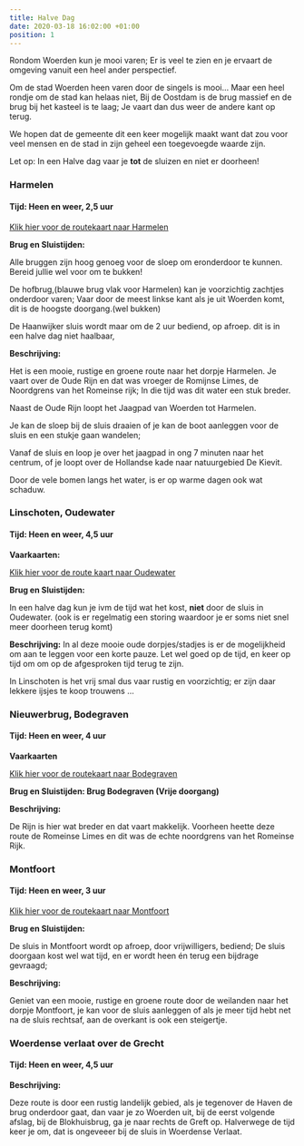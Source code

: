 ```yaml
---
title: Halve Dag
date: 2020-03-18 16:02:00 +01:00
position: 1
---
```


Rondom Woerden kun je mooi varen;  Er is veel te zien en je ervaart de omgeving vanuit een heel ander perspectief.

Om de stad Woerden heen varen door de singels is mooi...
Maar een heel rondje om de stad kan helaas niet, 
Bij de Oostdam is de brug massief en de brug bij het kasteel is te laag; Je vaart dan dus weer de andere kant op terug.

We hopen dat de gemeente dit een keer mogelijk maakt want dat zou voor veel mensen en de stad in zijn geheel een toegevoegde waarde zijn.

Let op:  In een Halve dag vaar je **tot** de sluizen en niet er doorheen! 


### Harmelen
#### Tijd: Heen en weer, 2,5 uur

[Klik hier voor de routekaart naar Harmelen](/uploads/route%20harmelen.pdf)

**Brug en Sluistijden:**

Alle bruggen zijn hoog genoeg voor de sloep om eronderdoor te kunnen. Bereid jullie wel voor om te bukken! 

De hofbrug,(blauwe brug vlak voor Harmelen) kan je voorzichtig zachtjes onderdoor varen;  Vaar door de meest linkse kant als je uit Woerden komt, dit is de hoogste doorgang.(wel bukken)

De Haanwijker sluis wordt maar om de 2 uur bediend, op afroep.
dit is in een halve dag niet haalbaar,

**Beschrijving:**

Het is een mooie, rustige en groene route naar het dorpje Harmelen. Je vaart over de Oude Rijn en dat was vroeger de Romijnse Limes, de Noordgrens van het Romeinse rijk; In die tijd was dit water een stuk breder.

Naast de Oude Rijn loopt het Jaagpad van Woerden tot Harmelen.

Je kan de sloep bij de sluis draaien of je kan de boot aanleggen voor de sluis en een stukje gaan wandelen;

Vanaf de sluis en loop je over het jaagpad in ong 7 minuten naar het centrum, of je loopt over de Hollandse kade naar natuurgebied De Kievit.

Door de vele bomen langs het water, is er op warme dagen ook wat schaduw.


### Linschoten, Oudewater
#### Tijd: Heen en weer, 4,5 uur

**Vaarkaarten:**

[Klik hier voor de route kaart naar Oudewater](/uploads/route%20Oudewater%20De%20Scheepsjongens.pdf)

**Brug en Sluistijden:**

In een halve dag kun je ivm de tijd wat het kost, **niet** door de sluis in Oudewater. (ook is er regelmatig een storing waardoor je er soms niet snel meer doorheen terug komt)


**Beschrijving:**
In al deze mooie oude dorpjes/stadjes is er de mogelijkheid om aan te leggen voor een korte pauze. Let wel goed op de tijd, en keer op tijd om om op de afgesproken tijd terug te zijn.

In Linschoten is het vrij smal dus vaar rustig en voorzichtig;
er zijn daar lekkere ijsjes te koop trouwens ...

### Nieuwerbrug, Bodegraven
#### Tijd: Heen en weer, 4 uur

**Vaarkaarten**

[Klik hier voor de routekaart naar Bodegraven](/uploads/route-Bodegraven-De-Scheepsjongens.pdf)

**Brug en Sluistijden: Brug Bodegraven (Vrije doorgang)**

**Beschrijving:**

De Rijn is hier wat breder en dat vaart makkelijk.
Voorheen heette deze route de Romeinse Limes en dit was de echte noordgrens van het Romeinse Rijk.


### Montfoort
#### Tijd: Heen en weer, 3 uur
[Klik hier voor de routekaart naar Montfoort](/uploads/route%20Montfoort%20De%20Scheepsjongens.pdf)


**Brug en Sluistijden:**

De sluis in Montfoort wordt op afroep, door vrijwilligers, bediend; De sluis doorgaan kost wel wat tijd, en er wordt heen én terug een bijdrage gevraagd; 

**Beschrijving:**

Geniet van een mooie, rustige en groene route door de weilanden naar het dorpje Montfoort, je kan voor de sluis aanleggen of als je meer tijd hebt net na de sluis rechtsaf, aan de overkant is ook een steigertje.

### Woerdense verlaat over de Grecht
#### Tijd: Heen en weer, 4,5 uur

**Beschrijving:**

Deze route is door een rustig landelijk gebied, als je tegenover de Haven de brug onderdoor gaat, dan vaar je zo Woerden uit, bij de eerst volgende afslag, bij de Blokhuisbrug, ga je naar rechts de Greft op. Halverwege de tijd keer je om, dat is ongeveeer bij de sluis in Woerdense Verlaat.



 
